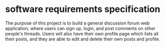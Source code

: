 # software requirements specification

The purpose of this project is to build a general discussion forum web application, where users can sign up, login, and post comments on other people's threads. Users will also have their own profile page which lists all their posts, and they are able to edit and delete their own posts and profile.